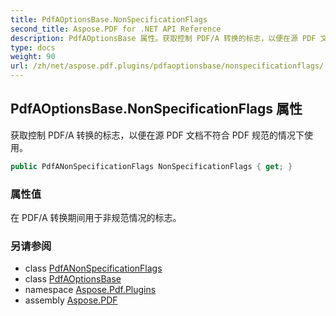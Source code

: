 ```yaml
---
title: PdfAOptionsBase.NonSpecificationFlags
second_title: Aspose.PDF for .NET API Reference
description: PdfAOptionsBase 属性。获取控制 PDF/A 转换的标志，以便在源 PDF 文档不符合 PDF 规范的情况下使用
type: docs
weight: 90
url: /zh/net/aspose.pdf.plugins/pdfaoptionsbase/nonspecificationflags/
---
```

## PdfAOptionsBase.NonSpecificationFlags 属性

获取控制 PDF/A 转换的标志，以便在源 PDF 文档不符合 PDF 规范的情况下使用。

```csharp
public PdfANonSpecificationFlags NonSpecificationFlags { get; }
```

### 属性值

在 PDF/A 转换期间用于非规范情况的标志。

### 另请参阅

* class [PdfANonSpecificationFlags](../../../aspose.pdf/pdfanonspecificationflags/)
* class [PdfAOptionsBase](../)
* namespace [Aspose.Pdf.Plugins](../../../aspose.pdf.plugins/)
* assembly [Aspose.PDF](../../../)